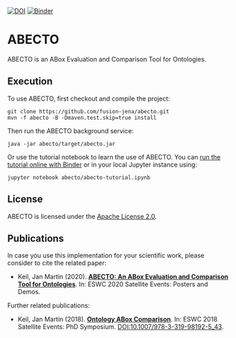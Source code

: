 [![DOI](https://zenodo.org/badge/261377020.svg)](https://zenodo.org/badge/latestdoi/261377020)
[![Binder](https://mybinder.org/badge_logo.svg)](https://mybinder.org/v2/zenodo/10.5281/zenodo.3786194/?filepath=abecto-tutorial.ipynb)

# ABECTO

ABECTO is an ABox Evaluation and Comparison Tool for Ontologies.

## Execution

To use ABECTO, first checkout and compile the project:
```
git clone https://github.com/fusion-jena/abecto.git
mvn -f abecto -B -Dmaven.test.skip=true install
```
Then run the ABECTO background service:
```
java -jar abecto/target/abecto.jar
```
Or use the tutorial notebook to learn the use of ABECTO. You can [run the tutorial online with Binder](https://mybinder.org/v2/zenodo/10.5281/zenodo.3786194/?filepath=abecto-tutorial.ipynb) or in your local Jupyter instance using:
```
jupyter notebook abecto/abecto-tutorial.ipynb
```

## License

ABECTO is licensed under the [Apache License 2.0](https://www.apache.org/licenses/LICENSE-2.0).

## Publications

In case you use this implementation for your scientific work, please consider to cite the related paper:

* Keil, Jan Martin (2020). **[ABECTO: An ABox Evaluation and Comparison Tool for Ontologies](https://fusion.cs.uni-jena.de/fusion/publications/abecto-an-abox-evaluation-and-comparison-tool-for-ontologies/)**. In: ESWC 2020 Satellite Events: Posters and Demos.

Further related publications:

* Keil, Jan Martin (2018). **[Ontology ABox Comparison](https://fusion.cs.uni-jena.de/fusion/publications/ontology-abox-comparison/)**. In: ESWC 2018 Satellite Events: PhD Symposium. [DOI:10.1007/978-3-319-98192-5_43](https://doi.org/10.1007/978-3-319-98192-5_43).

